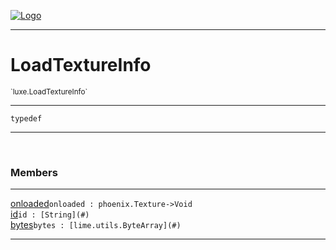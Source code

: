 
[![Logo](../../images/logo.png)](../../api/index.html)

---



<h1>LoadTextureInfo</h1>
<small>`luxe.LoadTextureInfo`</small>



---

`typedef`

---

&nbsp;
&nbsp;



<h3>Members</h3> <hr/><span class="member apipage">
                <a name="onloaded"><a class="lift" href="#onloaded">onloaded</a></a><code class="signature apipage">onloaded : phoenix.Texture-&gt;Void</code><br/></span>
            <span class="small_desc_flat"></span><span class="member apipage">
                <a name="id"><a class="lift" href="#id">id</a></a><code class="signature apipage">id : [String](#)</code><br/></span>
            <span class="small_desc_flat"></span><span class="member apipage">
                <a name="bytes"><a class="lift" href="#bytes">bytes</a></a><code class="signature apipage">bytes : [lime.utils.ByteArray](#)</code><br/></span>
            <span class="small_desc_flat"></span>







---

&nbsp;
&nbsp;
&nbsp;
&nbsp;